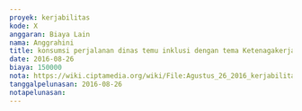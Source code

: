 ```yaml
---
proyek: kerjabilitas
kode: X
anggaran: Biaya Lain
nama: Anggrahini
title: konsumsi perjalanan dinas temu inklusi dengan tema Ketenagakerjaan dan Difabel di Kulonprogo
date: 2016-08-26
biaya: 150000
nota: https://wiki.ciptamedia.org/wiki/File:Agustus_26_2016_kerjabilitas_X_konsumsi_malam_temu_Inklusi_kulonprogo_inok.jpg
tanggalpelunasan: 2016-08-26
notapelunasan:
---
```

